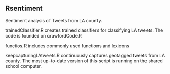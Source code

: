 ## Rsentiment

Sentiment analysis of Tweets from LA county.

trainedClassifier.R creates trained classifiers for classifying LA tweets. The code is founded on crawfordCode.R

functios.R includes commonly used functions and lexicons

keepcapturingLAtweets.R continuously captures geotagged tweets from LA county. The most up-to-date version of this script is running on the shared school computer.
